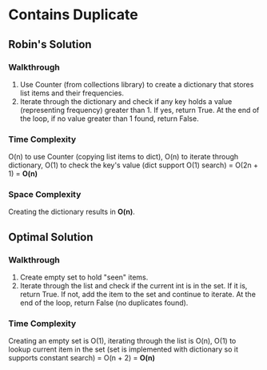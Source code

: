 # Contains Duplicate


## Robin's Solution
### Walkthrough
1. Use Counter (from collections library) to create a dictionary that stores list items and their frequencies.
2. Iterate through the dictionary and check if any key holds a value (representing frequency) greater than 1. If yes, return True. At the end of the loop, if no value greater than 1 found, return False.
### Time Complexity
O(n) to use Counter (copying list items to dict), O(n) to iterate through dictionary, O(1) to check the key's value (dict support O(1) search) = O(2n + 1) = **O(n)**
### Space Complexity
Creating the dictionary results in **O(n)**.


## Optimal Solution
### Walkthrough
1. Create empty set to hold "seen" items.
2. Iterate through the list and check if the current int is in the set. If it is, return True. If not, add the item to the set and continue to iterate. At the end of the loop, return False (no duplicates found).
### Time Complexity
Creating an empty set is O(1), iterating through the list is O(n), O(1) to lookup current item in the set (set is implemented with dictionary so it supports constant search) = O(n + 2) = **O(n)**
